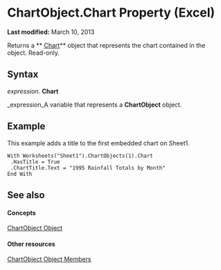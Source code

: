 
# ChartObject.Chart Property (Excel)

 **Last modified:** March 10, 2013

Returns a  ** [Chart](179c32ce-49bd-6f36-ea12-89fb5443f3ea.md)** object that represents the chart contained in the object. Read-only.

## Syntax

 _expression_. **Chart**

 _expression_A variable that represents a  **ChartObject** object.


## Example

This example adds a title to the first embedded chart on Sheet1.


```
With Worksheets("Sheet1").ChartObjects(1).Chart 
 .HasTitle = True 
 .ChartTitle.Text = "1995 Rainfall Totals by Month" 
End With
```


## See also


#### Concepts


 [ChartObject Object](b546e6f2-7ac6-2dea-eba2-f98f68f3df65.md)
#### Other resources


 [ChartObject Object Members](b53f82f3-1144-b471-cacc-28bbbc493eba.md)
